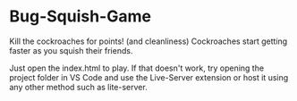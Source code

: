 # Bug-Squish-Game
Kill the cockroaches for points! (and cleanliness)
Cockroaches start getting faster as you squish their friends.

Just open the index.html to play. 
If that doesn't work, try opening the project folder in VS Code and use the Live-Server extension
or host it using any other method such as lite-server.


